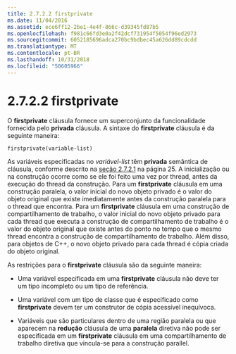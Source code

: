 ```yaml
---
title: 2.7.2.2 firstprivate
ms.date: 11/04/2016
ms.assetid: ece6ff12-2be1-4e4f-866c-d39345fd87b5
ms.openlocfilehash: f981c66fd3e0a2f42dcf731954f5054f96ed2973
ms.sourcegitcommit: 6052185696adca270bc9bdbec45a626dd89cdcdd
ms.translationtype: MT
ms.contentlocale: pt-BR
ms.lasthandoff: 10/31/2018
ms.locfileid: "50605966"
---
```

# <a name="2722-firstprivate"></a>2.7.2.2 firstprivate

O **firstprivate** cláusula fornece um superconjunto da funcionalidade fornecida pelo **privada** cláusula. A sintaxe do **firstprivate** cláusula é da seguinte maneira:

```
firstprivate(variable-list)
```

As variáveis especificadas no *variável-list* têm **privada** semântica de cláusula, conforme descrito na [seção 2.7.2.1](../../parallel/openmp/2-7-2-1-private.md) na página 25. A inicialização ou na construção ocorre como se ele foi feito uma vez por thread, antes da execução do thread da construção. Para um **firstprivate** cláusula em uma construção paralela, o valor inicial do novo objeto privado é o valor do objeto original que existe imediatamente antes da construção paralela para o thread que encontra. Para um **firstprivate** cláusula em uma construção de compartilhamento de trabalho, o valor inicial do novo objeto privado para cada thread que executa a construção de compartilhamento de trabalho é o valor do objeto original que existe antes do ponto no tempo que o mesmo thread encontra a construção de compartilhamento de trabalho. Além disso, para objetos de C++, o novo objeto privado para cada thread é cópia criada do objeto original.

As restrições para o **firstprivate** cláusula são da seguinte maneira:

- Uma variável especificada em uma **firstprivate** cláusula não deve ter um tipo incompleto ou um tipo de referência.

- Uma variável com um tipo de classe que é especificado como **firstprivate** devem ter um construtor de cópia acessível inequívoca.

- Variáveis que são particulares dentro de uma região paralela ou que aparecem na **redução** cláusula de uma **paralela** diretiva não pode ser especificada em um **firstprivate** cláusula em uma compartilhamento de trabalho diretiva que vincula-se para a construção parallel.